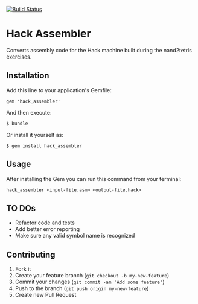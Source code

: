 [![Build Status](https://travis-ci.org/Fuffi/hack-assembler.svg?branch=master)](https://travis-ci.org/Fuffi/hack-assembler)

# Hack Assembler

Converts assembly code for the Hack machine built during the nand2tetris exercises.

## Installation

Add this line to your application's Gemfile:

    gem 'hack_assembler'

And then execute:

    $ bundle

Or install it yourself as:

    $ gem install hack_assembler

## Usage

After installing the Gem you can run this command from your terminal:

    hack_assembler <input-file.asm> <output-file.hack>

## TO DOs

* Refactor code and tests
* Add better error reporting
* Make sure any valid symbol name is recognized


## Contributing

1. Fork it
2. Create your feature branch (`git checkout -b my-new-feature`)
3. Commit your changes (`git commit -am 'Add some feature'`)
4. Push to the branch (`git push origin my-new-feature`)
5. Create new Pull Request
